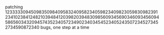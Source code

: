 patching 12333330945098350984095832409582340598234098230598309823912341023841248210394841203982039483098560934569034609345609458656034320945743523405723490234034545234052435072345273452734590872340 bugs, one step at a time
